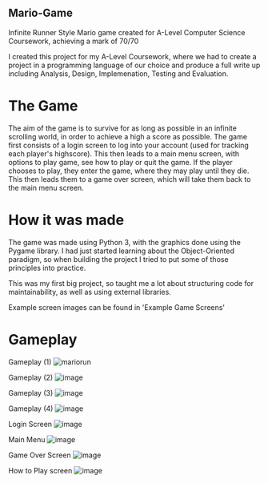 ## Mario-Game
Infinite Runner Style Mario game created for A-Level Computer Science Coursework, achieving a mark of 70/70

I created this project for my A-Level Coursework, where we had to create a project in a programming language of our choice and produce a full write up including Analysis, Design, Implemenation, Testing and Evaluation. 

# The Game
The aim of the game is to survive for as long as possible in an infinite scrolling world, in order to achieve a high a score as possible.
The game first consists of a login screen to log into your account (used for tracking each player's highscore). This then leads to a main menu screen, with options to play game, see how to play or quit the game. If the player chooses to play, they enter the game, where they may play until they die. This then leads them to a game over screen, which will take them back to the main menu screen.

# How it was made
The game was made using Python 3, with the graphics done using the Pygame library. I had just started learning about the Object-Oriented paradigm, so when building the project I tried to put some of those principles into practice.

This was my first big project, so taught me a lot about structuring code for maintainability, as well as using external libraries.

Example screen images can be found in 'Example Game Screens'

# Gameplay

Gameplay (1)
![mariorun](https://user-images.githubusercontent.com/90764183/190376273-b99233b4-8de8-4c6f-9ada-ce5f08b3229c.PNG)

Gameplay (2)
![image](https://user-images.githubusercontent.com/90764183/190376043-50869c91-fe0c-40b0-b700-1fe37cc1704f.png)

Gameplay (3)
![image](https://user-images.githubusercontent.com/90764183/190376162-93783791-d1f3-4c98-bc90-12c75615e7f5.png)

Gameplay (4)
![image](https://user-images.githubusercontent.com/90764183/190376194-94a97f93-9e7d-47b7-8cb9-a55ee0812058.png)

Login Screen
![image](https://user-images.githubusercontent.com/90764183/190375943-2e881dc4-9f31-48d0-8a23-09274ad09654.png)

Main Menu
![image](https://user-images.githubusercontent.com/90764183/190376247-1eb5920a-9c6d-450e-9e64-8da3cd98c4bd.png)

Game Over Screen
![image](https://user-images.githubusercontent.com/90764183/190375991-13a60d49-78af-4b89-84ee-1b02265cbda3.png)

How to Play screen
![image](https://user-images.githubusercontent.com/90764183/190376216-5f4c21d3-d93e-4caf-8122-7125ed3b4d85.png)


